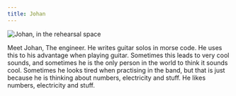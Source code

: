 ```yaml
---
title: Johan
---
```


![Johan, in the rehearsal space](images/johan_rehearse.jpg)

Meet Johan, The engineer. He writes guitar solos in morse code. He uses this to his advantage when playing guitar. Sometimes this leads to very cool sounds, and sometimes he is the only person in the world to think it sounds cool. Sometimes he looks tired when practising in the band, but that is just because he is thinking about numbers, electricity and stuff. He likes numbers, electricity and stuff. 
